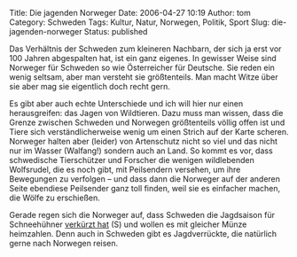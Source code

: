 Title: Die jagenden Norweger
Date: 2006-04-27 10:19
Author: tom
Category: Schweden
Tags: Kultur, Natur, Norwegen, Politik, Sport
Slug: die-jagenden-norweger
Status: published

Das Verhältnis der Schweden zum kleineren Nachbarn, der sich ja erst vor
100 Jahren abgespalten hat, ist ein ganz eigenes. In gewisser Weise sind
Norweger für Schweden so wie Österreicher für Deutsche. Sie reden ein
wenig seltsam, aber man versteht sie größtenteils. Man macht Witze über
sie aber mag sie eigentlich doch recht gern.

Es gibt aber auch echte Unterschiede und ich will hier nur einen
herausgreifen: das Jagen von Wildtieren. Dazu muss man wissen, dass die
Grenze zwischen Schweden und Norwegen größtenteils völlig offen ist und
Tiere sich verständlicherweise wenig um einen Strich auf der Karte
scheren. Norweger halten aber (leider) von Artenschutz nicht so viel und
das nicht nur im Wasser (Walfang!) sondern auch an Land. So kommt es
vor, dass schwedische Tierschützer und Forscher die wenigen wildlebenden
Wolfsrudel, die es noch gibt, mit Peilsendern versehen, um ihre
Bewegungen zu verfolgen – und dass dann die Norweger auf der anderen
Seite ebendiese Peilsender ganz toll finden, weil sie es einfacher
machen, die Wölfe zu erschießen.

Gerade regen sich die Norweger auf, dass Schweden die Jagdsaison für
Schneehühner [verkürzt
hat](http://www.svd.se/dynamiskt/inrikes/did_12491958.asp) (S) und
wollen es mit gleicher Münze heimzahlen. Denn auch in Schweden gibt es
Jagdverrückte, die natürlich gerne nach Norwegen reisen.

